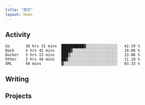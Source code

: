 ```yaml
---
title: "首页"
layout: Home
---
```


## Activity
<!--START_SECTION:waka-->
```text
Go       10 hrs 31 mins  ██████████▓░░░░░░░░░░░░░░   42.59 % 
Bash     4 hrs 42 mins   ████▓░░░░░░░░░░░░░░░░░░░░   19.08 % 
Docker   3 hrs 13 mins   ███▒░░░░░░░░░░░░░░░░░░░░░   13.06 % 
Other    2 hrs 44 mins   ██▓░░░░░░░░░░░░░░░░░░░░░░   11.10 % 
XML      49 mins         ▓░░░░░░░░░░░░░░░░░░░░░░░░   03.33 % 
```
<!--END_SECTION:waka-->

## Writing
<PindedPosts />

## Projects
<Projects />
